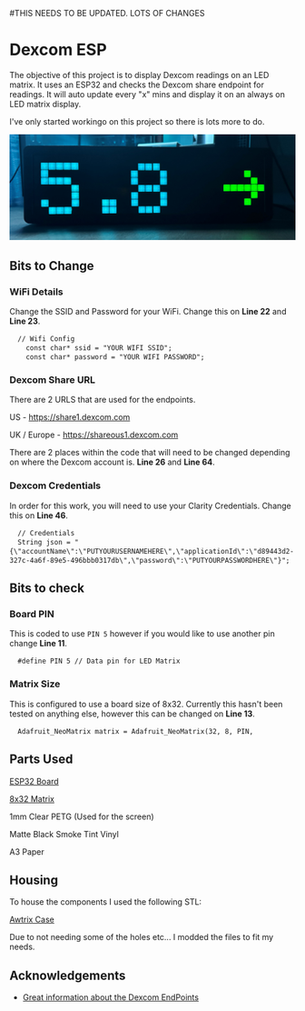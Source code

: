 
#THIS NEEDS TO BE UPDATED. LOTS OF CHANGES

# Dexcom ESP

The objective of this project is to display Dexcom readings on an LED matrix. It uses an ESP32 and checks the Dexcom share endpoint for readings. It will auto update every "x" mins and display it on an always on LED matrix display.

I've only started workingo on this project so there is lots more to do.

![Alt text](assets/ESP32-Dexcom.jpg?raw=true "Title")

## Bits to Change

### WiFi Details

Change the SSID and Password for your WiFi. Change this on **Line 22** and **Line 23**.

```C+
  // Wifi Config
    const char* ssid = "YOUR WIFI SSID";
    const char* password = "YOUR WIFI PASSWORD";
```

### Dexcom Share URL

There are 2 URLS that are used for the endpoints. 

US  - https://share1.dexcom.com

UK / Europe - https://shareous1.dexcom.com

There are 2 places within the code that will need to be changed depending on where the Dexcom account is. **Line 26** and **Line 64**.

### Dexcom Credentials

In order for this  work, you will need to use your Clarity Credentials. Change this on **Line 46**.

```C+
  // Credentials 
  String json = "{\"accountName\":\"PUTYOURUSERNAMEHERE\",\"applicationId\":\"d89443d2-327c-4a6f-89e5-496bbb0317db\",\"password\":\"PUTYOURPASSWORDHERE\"}";
  ```
## Bits to check

### Board PIN

This is coded to use `PIN 5` however if you would like to use another pin change **Line 11**.

```C+
  #define PIN 5 // Data pin for LED Matrix
```

### Matrix Size

This is configured to use a board size of 8x32. Currently this hasn't been tested on anything else, however this can be changed on **Line 13**.

```C+
  Adafruit_NeoMatrix matrix = Adafruit_NeoMatrix(32, 8, PIN,
```


## Parts Used

[ESP32 Board](https://www.aliexpress.com/item/32959541446.html)

[8x32 Matrix](https://www.aliexpress.com/item/4001296811800.html)

1mm Clear PETG (Used for the screen)

Matte Black Smoke Tint Vinyl

A3 Paper

## Housing

To house the components I used the following STL:

[Awtrix Case](https://www.thingiverse.com/thing:2791276)

Due to not needing some of the holes etc... I modded the files to fit my needs.

## Acknowledgements

 - [Great information about the Dexcom EndPoints](https://gist.github.com/StephenBlackWasAlreadyTaken/adb0525344bedade1e25)

